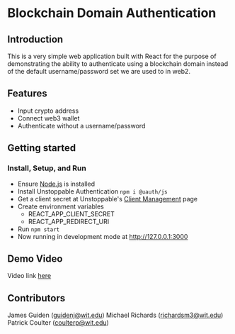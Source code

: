 # Blockchain Domain Authentication

## Introduction

This is a very simple web application built with React for the purpose of demonstrating the ability to authenticate using a blockchain domain instead of the default username/password set we are used to in web2.

## Features

- Input crypto address
- Connect web3 wallet
- Authenticate without a username/password

## Getting started
### Install, Setup, and Run
- Ensure [Node.js](https://nodejs.org/) is installed
- Install Unstoppable Authentication `npm i @uauth/js`
- Get a client secret at Unstoppable's [Client Management](https://dashboard.auth.unstoppabledomains.com) page
- Create environment variables
  - REACT_APP_CLIENT_SECRET
  - REACT_APP_REDIRECT_URI
- Run `npm start`
- Now running in development mode at http://127.0.0.1:3000

## Demo Video

Video link [here](https://wentworth-institute.hosted.panopto.com/Panopto/Pages/Viewer.aspx?id=796b6233-0ec6-4aa4-974a-aee5001d2929)

## Contributors
James Guiden (guidenj@wit.edu)
Michael Richards (richardsm3@wit.edu)
Patrick Coulter (coulterp@wit.edu)
